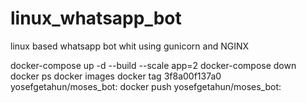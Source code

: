 # linux_whatsapp_bot
linux based whatsapp bot whit using gunicorn and NGINX  

docker-compose up -d --build --scale app=2
docker-compose down
docker ps
docker images
docker tag 3f8a00f137a0 yosefgetahun/moses_bot:
docker push yosefgetahun/moses_bot: